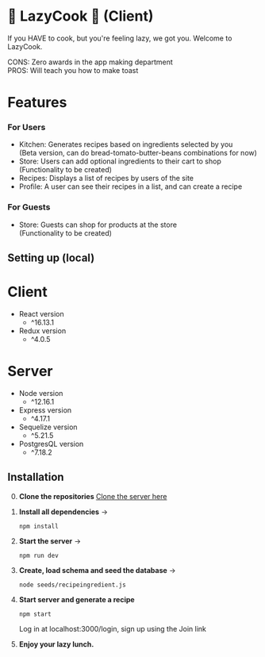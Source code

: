 # :fork_and_knife: LazyCook :fork_and_knife: (Client)

If you HAVE to cook, but you're feeling lazy, we got you.
Welcome to LazyCook.

CONS: Zero awards in the app making department <br>
PROS: Will teach you how to make toast

# Features

### For Users

- Kitchen: Generates recipes based on ingredients selected by you <br>(Beta version, can do bread-tomato-butter-beans combinations for now)
- Store: Users can add optional ingredients to their cart to shop <br>(Functionality to be created)
- Recipes: Displays a list of recipes by users of the site
- Profile: A user can see their recipes in a list, and can create a recipe

### For Guests

- Store: Guests can shop for products at the store <br>(Functionality to be created)

## Setting up (local)

# Client
- React version
  - ^16.13.1
- Redux version
  - ^4.0.5

# Server
- Node version
  - ^12.16.1
- Express version
  - ^4.17.1
- Sequelize version
  - ^5.21.5
- PostgresQL version
  - ^7.18.2

## Installation

0. **Clone the repositories** 
[Clone the server here](https://github.com/messmonte/lazycook-server)
1. **Install all dependencies** ->


    ```
    npm install
    ```

2. **Start the server** ->


    ```
    npm run dev
    ```

3. **Create, load schema and seed the database** ->


    ```
    node seeds/recipeingredient.js
    ```

4. **Start server and generate a recipe**


    ```
    npm start
    ```
    Log in at localhost:3000/login, sign up using the Join link


5. **Enjoy your lazy lunch.**
